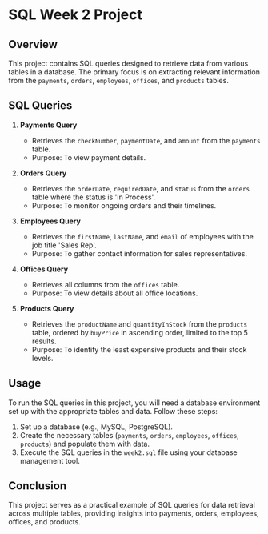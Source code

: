 # SQL Week 2 Project

## Overview
This project contains SQL queries designed to retrieve data from various tables in a database. The primary focus is on extracting relevant information from the `payments`, `orders`, `employees`, `offices`, and `products` tables.

## SQL Queries

1. **Payments Query**
   - Retrieves the `checkNumber`, `paymentDate`, and `amount` from the `payments` table.
   - Purpose: To view payment details.

2. **Orders Query**
   - Retrieves the `orderDate`, `requiredDate`, and `status` from the `orders` table where the status is 'In Process'.
   - Purpose: To monitor ongoing orders and their timelines.

3. **Employees Query**
   - Retrieves the `firstName`, `lastName`, and `email` of employees with the job title 'Sales Rep'.
   - Purpose: To gather contact information for sales representatives.

4. **Offices Query**
   - Retrieves all columns from the `offices` table.
   - Purpose: To view details about all office locations.

5. **Products Query**
   - Retrieves the `productName` and `quantityInStock` from the `products` table, ordered by `buyPrice` in ascending order, limited to the top 5 results.
   - Purpose: To identify the least expensive products and their stock levels.

## Usage
To run the SQL queries in this project, you will need a database environment set up with the appropriate tables and data. Follow these steps:

1. Set up a database (e.g., MySQL, PostgreSQL).
2. Create the necessary tables (`payments`, `orders`, `employees`, `offices`, `products`) and populate them with data.
3. Execute the SQL queries in the `week2.sql` file using your database management tool.

## Conclusion
This project serves as a practical example of SQL queries for data retrieval across multiple tables, providing insights into payments, orders, employees, offices, and products.